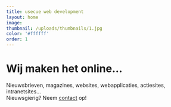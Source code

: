 ```yaml
---
title: usecue web development
layout: home
image:
thumbnail: /uploads/thumbnails/1.jpg
color: '#ffffff'
order: 1
---
```



# Wij maken het online...

Nieuwsbrieven, magazines, websites, webapplicaties, actiesites, intranetsites...<br />Nieuwsgierig? Neem [contact](/contact) op!